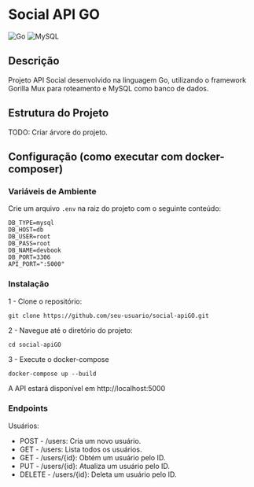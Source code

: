 # Social API GO

![Go](https://img.shields.io/badge/Go-00ADD8?style=for-the-badge&logo=go&logoColor=white)
![MySQL](https://img.shields.io/badge/MySQL-4479A1?style=for-the-badge&logo=mysql&logoColor=white)

## Descrição

Projeto API Social desenvolvido na linguagem Go, utilizando o framework Gorilla Mux para roteamento e MySQL como banco de dados.

## Estrutura do Projeto

TODO: Criar árvore do projeto.

## Configuração (como executar com docker-composer)

### Variáveis de Ambiente

Crie um arquivo `.env` na raiz do projeto com o seguinte conteúdo:

```
DB_TYPE=mysql
DB_HOST=db
DB_USER=root
DB_PASS=root
DB_NAME=devbook
DB_PORT=3306
API_PORT=":5000"
```

### Instalação

1 - Clone o repositório:
```
git clone https://github.com/seu-usuario/social-apiGO.git
```

2 - Navegue até o diretório do projeto:
```
cd social-apiGO
```

3 - Execute o docker-compose
```
docker-compose up --build
```

A API estará disponível em http://localhost:5000

### Endpoints

Usuários:
* POST - /users: Cria um novo usuário.
* GET - /users: Lista todos os usuários.
* GET - /users/{id}: Obtém um usuário pelo ID.
* PUT - /users/{id}: Atualiza um usuário pelo ID.
* DELETE - /users/{id}: Deleta um usuário pelo ID.
